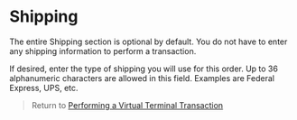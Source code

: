 
# Shipping

The entire Shipping section is optional by default. You do not have to enter any shipping information to perform a transaction.

If desired, enter the type of shipping you will use for this order. Up to 36 alphanumeric characters are allowed in this field. Examples are Federal Express, UPS, etc.

> Return to [Performing a Virtual Terminal Transaction](?path=docs/additionalInfo/VirtualTerminal.md)